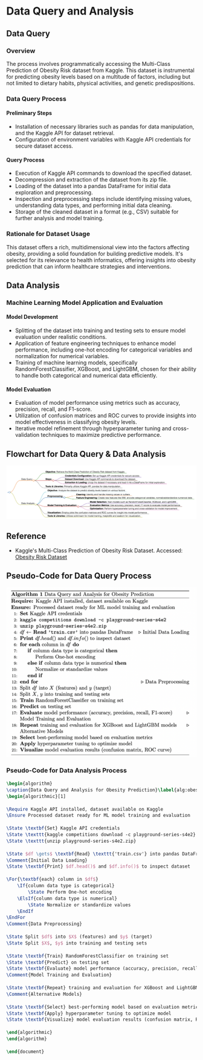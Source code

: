 # Data Query and Analysis

## Data Query

### Overview
The process involves programmatically accessing the Multi-Class Prediction of Obesity Risk dataset from Kaggle. This dataset is instrumental for predicting obesity levels based on a multitude of factors, including but not limited to dietary habits, physical activities, and genetic predispositions.

### Data Query Process

#### Preliminary Steps
- Installation of necessary libraries such as pandas for data manipulation, and the Kaggle API for dataset retrieval.
- Configuration of environment variables with Kaggle API credentials for secure dataset access.

#### Query Process
- Execution of Kaggle API commands to download the specified dataset.
- Decompression and extraction of the dataset from its zip file.
- Loading of the dataset into a pandas DataFrame for initial data exploration and preprocessing.
- Inspection and preprocessing steps include identifying missing values, understanding data types, and performing initial data cleaning.
- Storage of the cleaned dataset in a format (e.g., CSV) suitable for further analysis and model training.

### Rationale for Dataset Usage
This dataset offers a rich, multidimensional view into the factors affecting obesity, providing a solid foundation for building predictive models. It's selected for its relevance to health informatics, offering insights into obesity prediction that can inform healthcare strategies and interventions.

## Data Analysis

### Machine Learning Model Application and Evaluation

#### Model Development
- Splitting of the dataset into training and testing sets to ensure model evaluation under realistic conditions.
- Application of feature engineering techniques to enhance model performance, including one-hot encoding for categorical variables and normalization for numerical variables.
- Training of machine learning models, specifically RandomForestClassifier, XGBoost, and LightGBM, chosen for their ability to handle both categorical and numerical data efficiently.

#### Model Evaluation
- Evaluation of model performance using metrics such as accuracy, precision, recall, and F1-score.
- Utilization of confusion matrices and ROC curves to provide insights into model effectiveness in classifying obesity levels.
- Iterative model refinement through hyperparameter tuning and cross-validation techniques to maximize predictive performance.

## Flowchart for Data Query & Data Analysis
![Data A](Data_A.png)

## Reference
- Kaggle's Multi-Class Prediction of Obesity Risk Dataset. Accessed: [Obesity Risk Dataset](https://www.kaggle.com/competitions/playground-series-s4e2/data)

## Pseudo-Code for Data Query Process
![Code](Code.png)


### Pseudo-Code for Data Analysis Process

```latex
\begin{algorithm}
\caption{Data Query and Analysis for Obesity Prediction}\label{alg:obesity_pred}
\begin{algorithmic}[1]

\Require Kaggle API installed, dataset available on Kaggle
\Ensure Processed dataset ready for ML model training and evaluation

\State \textbf{Set} Kaggle API credentials
\State \texttt{kaggle competitions download -c playground-series-s4e2}
\State \texttt{unzip playground-series-s4e2.zip}

\State $df \gets$ \textbf{Read} \texttt{'train.csv'} into pandas DataFrame
\Comment{Initial Data Loading}
\State \textbf{Print} $df.head()$ and $df.info()$ to inspect dataset

\For{\textbf{each} column in $df$}
    \If{column data type is categorical}
        \State Perform One-hot encoding
    \ElsIf{column data type is numerical}
        \State Normalize or standardize values
    \EndIf
\EndFor
\Comment{Data Preprocessing}

\State Split $df$ into $X$ (features) and $y$ (target)
\State Split $X$, $y$ into training and testing sets

\State \textbf{Train} RandomForestClassifier on training set
\State \textbf{Predict} on testing set
\State \textbf{Evaluate} model performance (accuracy, precision, recall, F1-score)
\Comment{Model Training and Evaluation}

\State \textbf{Repeat} training and evaluation for XGBoost and LightGBM models
\Comment{Alternative Models}

\State \textbf{Select} best-performing model based on evaluation metrics
\State \textbf{Apply} hyperparameter tuning to optimize model
\State \textbf{Visualize} model evaluation results (confusion matrix, ROC curve)

\end{algorithmic}
\end{algorithm}

\end{document}
